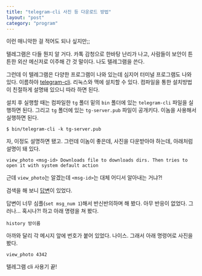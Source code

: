 ```yaml
---
title: "telegram-cli 사진 등 다운로드 방법"
layout: "post"
category: "program"
---
```


이런 매니악한 걸 적어도 되나 싶지만;;

텔레그램은 다들 뭔지 알 거다. 카톡 감청으로 한바탕 난리가 나고, 사람들이 보안이 튼튼한 외산 메신저로 이주해 간 것 말이다. 나도 텔레그램을 쓴다.

그런데 이 텔레그램은 다양한 프로그램이 나와 있는데 심지어 터미널 프로그램도 나와 있다. 이름하야 [telegram-cli](https://github.com/vysheng/tg). 리눅스와 맥에 설치할 수 있다. 컴파일을 통한 설치방법이 친절하게 설명돼 있으니 따라 하면 된다.

설치 후 실행할 때는 컴파일한 `tg` 폴더 밑의 `bin` 폴더에 있는 `telegram-cli` 파일을 실행하면 된다. 그리고 `tg` 폴더에 있는 `tg-server.pub` 파일이 공개키다. 이놈을 사용해서 실행하면 된다.

    $ bin/telegram-cli -k tg-server.pub

자, 이정도 설명하면 됐고. 그런데 이놈이 좋은데, 사진을 다운받아야 하는데, 아래처럼 설명이 돼 있다.

    view_photo <msg-id> Downloads file to downloads dirs. Then tries to open it with system default action

근데 `view_photo`는 알겠는데 `<msg-id>`는 대체 어디서 알아내는 거냐?!

검색을 해 보니 [답변](https://github.com/vysheng/tg/issues/220#issuecomment-49169290)이 있었다.

답변이 너무 심플(`set msg_num 1`)해서 반신반의하며 해 봤다. 아무 반응이 없었다. 그러나... 혹시나?! 하고 아래 명령을 쳐 봤다.

    history 방이름

아까와 달리 각 메시지 앞에 번호가 붙어 있었다. 나이스. 그래서 아래 명령어로 사진을 봤다.

    view_photo 4342

텔레그램 cli 사용기 끝!

